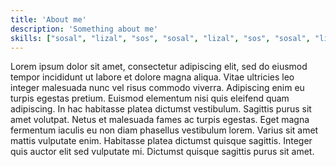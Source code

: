 ```yaml
---
title: 'About me'
description: 'Something about me'
skills: ["sosal", "lizal", "sos", "sosal", "lizal", "sos", "sosal", "lizal", "sos", "sosal", "lizal", "sos", "sosal", "lizal", "sos", "sosal", "lizal", "sos", "sosal", "lizal", "sos", "sosal", "lizal", "sos", "sosal", "lizal", "sos", "sosal", "lizal", "sos", "sosal", "lizal", "sos", "sosal", "lizal", "sos"]
---
```


Lorem ipsum dolor sit amet, consectetur adipiscing elit, sed do eiusmod tempor incididunt ut labore et dolore magna aliqua. Vitae ultricies leo integer malesuada nunc vel risus commodo viverra. Adipiscing enim eu turpis egestas pretium. Euismod elementum nisi quis eleifend quam adipiscing. In hac habitasse platea dictumst vestibulum. Sagittis purus sit amet volutpat. Netus et malesuada fames ac turpis egestas. Eget magna fermentum iaculis eu non diam phasellus vestibulum lorem. Varius sit amet mattis vulputate enim. Habitasse platea dictumst quisque sagittis. Integer quis auctor elit sed vulputate mi. Dictumst quisque sagittis purus sit amet.
